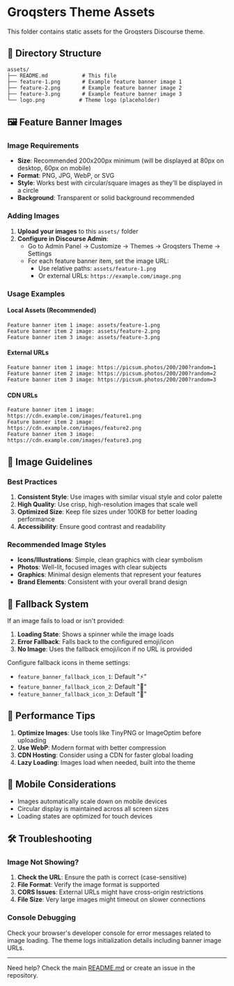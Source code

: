 # Groqsters Theme Assets

This folder contains static assets for the Groqsters Discourse theme.

## 📁 Directory Structure

```
assets/
├── README.md           # This file
├── feature-1.png       # Example feature banner image 1
├── feature-2.png       # Example feature banner image 2
├── feature-3.png       # Example feature banner image 3
└── logo.png           # Theme logo (placeholder)
```

## 🖼️ Feature Banner Images

### Image Requirements

- **Size**: Recommended 200x200px minimum (will be displayed at 80px on desktop, 60px on mobile)
- **Format**: PNG, JPG, WebP, or SVG
- **Style**: Works best with circular/square images as they'll be displayed in a circle
- **Background**: Transparent or solid background recommended

### Adding Images

1. **Upload your images** to this `assets/` folder
2. **Configure in Discourse Admin**:
   - Go to Admin Panel → Customize → Themes → Groqsters Theme → Settings
   - For each feature banner item, set the image URL:
     - Use relative paths: `assets/feature-1.png`
     - Or external URLs: `https://example.com/image.png`

### Usage Examples

#### Local Assets (Recommended)
```
Feature banner item 1 image: assets/feature-1.png
Feature banner item 2 image: assets/feature-2.png  
Feature banner item 3 image: assets/feature-3.png
```

#### External URLs
```
Feature banner item 1 image: https://picsum.photos/200/200?random=1
Feature banner item 2 image: https://picsum.photos/200/200?random=2
Feature banner item 3 image: https://picsum.photos/200/200?random=3
```

#### CDN URLs
```
Feature banner item 1 image: https://cdn.example.com/images/feature1.png
Feature banner item 2 image: https://cdn.example.com/images/feature2.png
Feature banner item 3 image: https://cdn.example.com/images/feature3.png
```

## 🎨 Image Guidelines

### Best Practices

1. **Consistent Style**: Use images with similar visual style and color palette
2. **High Quality**: Use crisp, high-resolution images that scale well
3. **Optimized Size**: Keep file sizes under 100KB for better loading performance
4. **Accessibility**: Ensure good contrast and readability

### Recommended Image Styles

- **Icons/Illustrations**: Simple, clean graphics with clear symbolism
- **Photos**: Well-lit, focused images with clear subjects
- **Graphics**: Minimal design elements that represent your features
- **Brand Elements**: Consistent with your overall brand design

## 🔄 Fallback System

If an image fails to load or isn't provided:

1. **Loading State**: Shows a spinner while the image loads
2. **Error Fallback**: Falls back to the configured emoji/icon
3. **No Image**: Uses the fallback emoji/icon if no URL is provided

Configure fallback icons in theme settings:
- `feature_banner_fallback_icon_1`: Default "⚡"
- `feature_banner_fallback_icon_2`: Default "🤝" 
- `feature_banner_fallback_icon_3`: Default "🚀"

## 🚀 Performance Tips

1. **Optimize Images**: Use tools like TinyPNG or ImageOptim before uploading
2. **Use WebP**: Modern format with better compression
3. **CDN Hosting**: Consider using a CDN for faster global loading
4. **Lazy Loading**: Images load when needed, built into the theme

## 📱 Mobile Considerations

- Images automatically scale down on mobile devices
- Circular display is maintained across all screen sizes
- Loading states are optimized for touch devices

## 🛠️ Troubleshooting

### Image Not Showing?

1. **Check the URL**: Ensure the path is correct (case-sensitive)
2. **File Format**: Verify the image format is supported
3. **CORS Issues**: External URLs might have cross-origin restrictions
4. **File Size**: Very large images might timeout on slower connections

### Console Debugging

Check your browser's developer console for error messages related to image loading. The theme logs initialization details including banner image URLs.

---

Need help? Check the main [README.md](../README.md) or create an issue in the repository. 